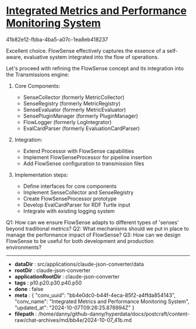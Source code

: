 # [Integrated Metrics and Performance Monitoring System](https://claude.ai/chat/bb4e0dc0-b44f-4eca-85f2-a4ffda854143)

41b82e12-fbba-4ba5-a07c-1ea8eb418237

 Excellent choice. FlowSense effectively captures the essence of a self-aware, evaluative system integrated into the flow of operations.

Let's proceed with refining the FlowSense concept and its integration into the Transmissions engine:

1. Core Components:
   - SenseCollector (formerly MetricCollector)
   - SenseRegistry (formerly MetricRegistry)
   - SenseEvaluator (formerly MetricEvaluator)
   - SensePluginManager (formerly PluginManager)
   - FlowLogger (formerly LogIntegrator)
   - EvalCardParser (formerly EvaluationCardParser)

2. Integration:
   - Extend Processor with FlowSense capabilities
   - Implement FlowSenseProcessor for pipeline insertion
   - Add FlowSense configuration to transmission files

3. Implementation steps:
   - Define interfaces for core components
   - Implement SenseCollector and SenseRegistry
   - Create FlowSenseProcessor prototype
   - Develop EvalCardParser for RDF Turtle input
   - Integrate with existing logging system

Q1: How can we ensure FlowSense adapts to different types of 'senses' beyond traditional metrics?
Q2: What mechanisms should we put in place to manage the performance impact of FlowSense?
Q3: How can we design FlowSense to be useful for both development and production environments?

---

* **dataDir** : src/applications/claude-json-converter/data
* **rootDir** : claude-json-converter
* **applicationRootDir** : claude-json-converter
* **tags** : p10.p20.p30.p40.p50
* **done** : false
* **meta** : {
  "conv_uuid": "bb4e0dc0-b44f-4eca-85f2-a4ffda854143",
  "conv_name": "Integrated Metrics and Performance Monitoring System",
  "updated_at": "2024-10-07T09:26:25.876994Z"
}
* **filepath** : /home/danny/github-danny/hyperdata/docs/postcraft/content-raw/chat-archives/md/bb4e/2024-10-07_41b.md
